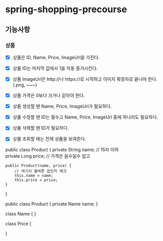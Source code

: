 # spring-shopping-precourse

## 기능사항 

### 상품
- [x] 상품은 ID, Name, Price, ImageUrl을 가진다.
- [x] 상품 ID는 마지막 값에서 1을 자동 증가시킨다.
- [x] 상품 ImageUrl은 http://나 https://로 시작하고 이미지 확장자로 끝나야 한다. (.png, ~~~)
- [x] 상품 가격은 0보다 크거나 같아야 한다.
- [x] 상품 생성할 땐 Name, Price, ImageUrl가 필요하다.
- [x] 상품 수정할 땐 ID는 필수고 Name, Price, ImageUrl 중에 하나라도 필요하다.
- [x] 상품 삭제할 땐 ID가 필요하다.
- [x] 상품 조회할 때는 전체 상품을 보여준다.




public class Product {
    private String name; // 15자 이하  
    private Long price; // 가격은 음수일수 없고
    
    public Product(name, price) {
        // 여기서 올바른 값인지 체크 
        this.name = name;
        this.price = price;
    }
}

public class Product {
    private Name name;
}

class Name {
}

class Price {
    
}